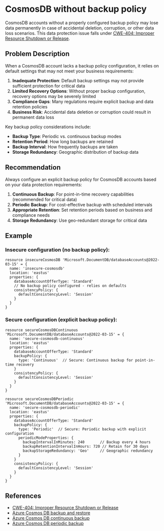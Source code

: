 # CosmosDB without backup policy

CosmosDB accounts without a properly configured backup policy may lose data permanently in case of accidental deletion, corruption, or other data loss scenarios. This data protection issue falls under [CWE-404: Improper Resource Shutdown or Release](https://cwe.mitre.org/data/definitions/404.html).

## Problem Description

When a CosmosDB account lacks a backup policy configuration, it relies on default settings that may not meet your business requirements:

1. **Inadequate Protection**: Default backup settings may not provide sufficient protection for critical data
2. **Limited Recovery Options**: Without proper backup configuration, recovery options may be severely limited
3. **Compliance Gaps**: Many regulations require explicit backup and data retention policies
4. **Business Risk**: Accidental data deletion or corruption could result in permanent data loss

Key backup policy considerations include:
- **Backup Type**: Periodic vs. continuous backup modes
- **Retention Period**: How long backups are retained
- **Backup Interval**: How frequently backups are taken
- **Storage Redundancy**: Geographic distribution of backup data

## Recommendation

Always configure an explicit backup policy for CosmosDB accounts based on your data protection requirements:

1. **Continuous Backup**: For point-in-time recovery capabilities (recommended for critical data)
2. **Periodic Backup**: For cost-effective backup with scheduled intervals
3. **Appropriate Retention**: Set retention periods based on business and compliance needs
4. **Storage Redundancy**: Use geo-redundant storage for critical data

## Example

### Insecure configuration (no backup policy):

```bicep
resource insecureCosmosDB 'Microsoft.DocumentDB/databaseAccounts@2022-03-15' = {
  name: 'insecure-cosmosdb'
  location: 'eastus'
  properties: {
    databaseAccountOfferType: 'Standard'
    // No backup policy configured - relies on defaults
    consistencyPolicy: {
      defaultConsistencyLevel: 'Session'
    }
  }
}
```

### Secure configuration (explicit backup policy):

```bicep
resource secureCosmosDBContinuous 'Microsoft.DocumentDB/databaseAccounts@2022-03-15' = {
  name: 'secure-cosmosdb-continuous'
  location: 'eastus'
  properties: {
    databaseAccountOfferType: 'Standard'
    backupPolicy: {
      type: 'Continuous'  // Secure: Continuous backup for point-in-time recovery
    }
    consistencyPolicy: {
      defaultConsistencyLevel: 'Session'
    }
  }
}

resource secureCosmosDBPeriodic 'Microsoft.DocumentDB/databaseAccounts@2022-03-15' = {
  name: 'secure-cosmosdb-periodic'
  location: 'eastus'
  properties: {
    databaseAccountOfferType: 'Standard'
    backupPolicy: {
      type: 'Periodic'  // Secure: Periodic backup with explicit configuration
      periodicModeProperties: {
        backupIntervalInMinutes: 240       // Backup every 4 hours
        backupRetentionIntervalInHours: 720 // Retain for 30 days
        backupStorageRedundancy: 'Geo'     // Geographic redundancy
      }
    }
    consistencyPolicy: {
      defaultConsistencyLevel: 'Session'
    }
  }
}
```

## References

- [CWE-404: Improper Resource Shutdown or Release](https://cwe.mitre.org/data/definitions/404.html)
- [Azure Cosmos DB backup and restore](https://docs.microsoft.com/en-us/azure/cosmos-db/online-backup-and-restore)
- [Azure Cosmos DB continuous backup](https://docs.microsoft.com/en-us/azure/cosmos-db/continuous-backup-restore-introduction)
- [Azure Cosmos DB periodic backup](https://docs.microsoft.com/en-us/azure/cosmos-db/periodic-backup-restore-introduction)
